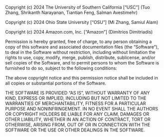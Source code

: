 Copyright (c) 2024           The University of Southern California [“USC”]	(Tuo Zhang, Shrikanth Narayanan, Tiantian Feng, Salman Avestimehr)

Copyright (c) 2024           Ohio State University [“OSU”]	(Mi Zhang, Samiul Alam)

Copyright (c) 2024           Amazon.com, Inc. [“Amazon”]	(Dimitrios Dimitriadis)

Permission is hereby granted, free of charge, to any person obtaining a copy of this software and associated documentation files (the “Software”), to deal in the Software without restriction, including without limitation the rights to use, copy, modify, merge, publish, distribute, sublicense, and/or sell copies of the Software, and to permit persons to whom the Software is furnished to do so, subject to the following conditions:

The above copyright notice and this permission notice shall be included in all copies or substantial portions of the Software.

THE SOFTWARE IS PROVIDED “AS IS”, WITHOUT WARRANTY OF ANY KIND, EXPRESS OR IMPLIED, INCLUDING BUT NOT LIMITED TO THE WARRANTIES OF MERCHANTABILITY, FITNESS FOR A PARTICULAR PURPOSE AND NONINFRINGEMENT. IN NO EVENT SHALL THE AUTHORS OR COPYRIGHT HOLDERS BE LIABLE FOR ANY CLAIM, DAMAGES OR OTHER LIABILITY, WHETHER IN AN ACTION OF CONTRACT, TORT OR OTHERWISE, ARISING FROM, OUT OF OR IN CONNECTION WITH THE SOFTWARE OR THE USE OR OTHER DEALINGS IN THE SOFTWARE.
